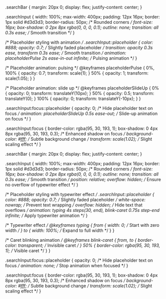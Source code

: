 .searchBar {
  margin: 20px 0;
  display: flex;
  justify-content: center;
}

.searchInput {
  width: 100%;
  max-width: 400px;
  padding: 12px 16px;
  border: 1px solid #d3d3d3;
  border-radius: 50px; /* Rounded corners */
  font-size: 16px;
  box-shadow: 0 2px 8px rgba(0, 0, 0, 0.1);
  outline: none;
  transition: all 0.3s ease; /* Smooth transition */
}

/* Placeholder styling with animation */
.searchInput::placeholder {
  color: #888;
  opacity: 0.7; /* Slightly faded placeholder */
  transition: opacity 0.3s ease, transform 0.3s ease; /* Smooth transition */
  animation: placeholderPulse 2s ease-in-out infinite; /* Pulsing animation */
}

/* Placeholder animation: pulsing */
@keyframes placeholderPulse {
  0%, 100% {
    opacity: 0.7;
    transform: scale(1);
  }
  50% {
    opacity: 1;
    transform: scale(1.05);
  }
}

/* Placeholder animation: slide up */
@keyframes placeholderSlideUp {
  0% {
    opacity: 0;
    transform: translateY(10px);
  }
  50% {
    opacity: 0.5;
    transform: translateY(0);
  }
  100% {
    opacity: 0;
    transform: translateY(-10px);
  }
}

.searchInput:focus::placeholder {
  opacity: 0; /* Hide placeholder text on focus */
  animation: placeholderSlideUp 0.5s ease-out; /* Slide-up animation on focus */
}

.searchInput:focus {
  border-color: rgba(95, 30, 193, 1);
  box-shadow: 0 4px 8px rgba(95, 30, 193, 0.3); /* Enhanced shadow on focus */
  background-color: #fff; /* Subtle background change */
  transform: scale(1.02); /* Slight scaling effect */
}







.searchBar {
  margin: 20px 0;
  display: flex;
  justify-content: center;
}

.searchInput {
  width: 100%;
  max-width: 400px;
  padding: 12px 16px;
  border: 1px solid #d3d3d3;
  border-radius: 50px; /* Rounded corners */
  font-size: 16px;
  box-shadow: 0 2px 8px rgba(0, 0, 0, 0.1);
  outline: none;
  transition: all 0.3s ease; /* Smooth transition */
  position: relative;
  overflow: hidden; /* Ensure no overflow of typewriter effect */
}

/* Placeholder styling with typewriter effect */
.searchInput::placeholder {
  color: #888;
  opacity: 0.7; /* Slightly faded placeholder */
  white-space: nowrap; /* Prevent text wrapping */
  overflow: hidden; /* Hide text that overflows */
  animation: typing 4s steps(30, end), blink-caret 0.75s step-end infinite; /* Apply typewriter animation */
}

/* Typewriter effect */
@keyframes typing {
  from {
    width: 0; /* Start with zero width */
  }
  to {
    width: 100%; /* Expand to full width */
  }
}

/* Caret blinking animation */
@keyframes blink-caret {
  from, to {
    border-color: transparent; /* Invisible caret */
  }
  50% {
    border-color: rgba(95, 30, 193, 1); /* Visible caret */
  }
}

.searchInput:focus::placeholder {
  opacity: 0; /* Hide placeholder text on focus */
  animation: none; /* Stop animation when focused */
}

.searchInput:focus {
  border-color: rgba(95, 30, 193, 1);
  box-shadow: 0 4px 8px rgba(95, 30, 193, 0.3); /* Enhanced shadow on focus */
  background-color: #fff; /* Subtle background change */
  transform: scale(1.02); /* Slight scaling effect */
}

